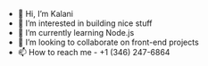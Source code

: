 - 👋 Hi, I’m Kalani
- 👀 I’m interested in building nice stuff
- 🌱 I’m currently learning Node.js
- 💞️ I’m looking to collaborate on front-end projects
- 📫 How to reach me - +1 (346) 247-6864

<!---
sfotxl/sfotxl is a ✨ special ✨ repository because its `README.md` (this file) appears on your GitHub profile.
You can click the Preview link to take a look at your changes.
--->
